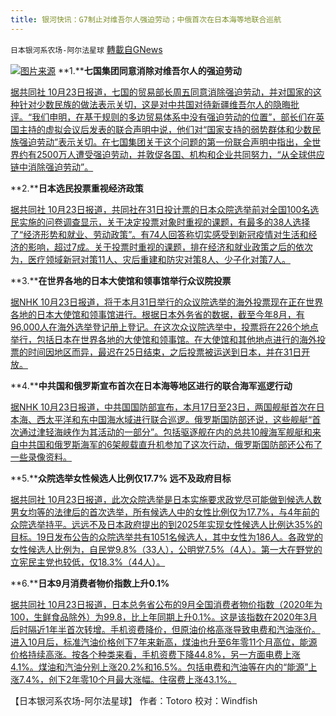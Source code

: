 ```yaml
---
title: 银河快讯：G7制止对维吾尔人强迫劳动；中俄首次在日本海等地联合巡航
---
```

`日本银河系农场-阿尔法星球` [轉載自GNews](https://gnews.org/zh-hans/1614017/)

![](https://assets.gnews.org/wp-content/uploads/2021/10/图片1-76.png)[图片来源](https://www.dwnews.com/)
**1.****七国集团同意消除对维吾尔人的强迫劳动**

[据共同社 10月23日报道，七国的贸易部长周五同意消除强迫劳动，并对国家的这种针对少数民族的做法表示关切，这是对中共国对待新疆维吾尔人的隐晦批评。“我们申明，在基于规则的多边贸易体系中没有强迫劳动的位置”，部长们在英国主持的虚拟会议后发表的联合声明中说，他们对“国家支持的弱势群体和少数民族强迫劳动”表示关切。在七国集团关于这个问题的第一份联合声明中指出，全世界约有2500万人遭受强迫劳动，并敦促各国、机构和企业共同努力，“从全球供应链中消除强迫劳动”。](https://english.kyodonews.net/news/2021/10/af63c3d6f1d5-g-7-voice-concern-over-forced-labor-amid-chinas-treatment-of-uyghurs.html)

**2.****日本选民投票重视经济政策**

[据共同社 10月23日报道，共同社在31日投计票的日本众院选举前对全国100名选民实施的问卷调查显示，关于决定投票对象时重视的课题，有最多的38人选择了“经济形势和就业、劳动政策”。有74人回答称切实感受到新冠疫情对生活和经济的影响，超过7成。关于投票时重视的课题，排在经济和就业政策之后的依次为，医疗领域新冠对策11人、灾后重建和防灾对策8人、少子化对策7人。](https://tchina.kyodonews.net/news/2021/10/1f483fa9ffbb--7.html)

**3.****在世界各地的日本大使馆和领事馆举行众议院投票**

[据NHK 10月23日报道，将于本月31日举行的众议院选举的海外投票现在正在世界各地的日本大使馆和领事馆进行。根据日本外务省的数据，截至今年8月，有96,000人在海外选举登记册上登记。在这次众议院选举中，投票将在226个地点举行，包括日本在世界各地的大使馆和领事馆。在大使馆和其他地点进行的海外投票的时间因地区而异，最迟在25日结束，之后投票被运送到日本，并在31日开放。](https://www3.nhk.or.jp/news/html/20211023/k10013318291000.html?utm_int=news-international_contents_list-items_010)

**4.****中共国和俄罗斯宣布首次在日本海等地区进行的联合海军巡逻行动**

[据NHK 10月23日报道，中共国国防部宣布，本月17日至23日，两国舰艇首次在日本海、西太平洋和东中国海水域进行联合巡逻。俄罗斯国防部还说，这些舰艇“首次通过津轻海峡作为其活动的一部分”。包括驱逐舰在内的总共10艘海军舰艇和来自中共国和俄罗斯海军的6架舰载直升机参加了这次行动，俄罗斯国防部还公布了一些录像资料。](https://www3.nhk.or.jp/news/html/20211023/k10013319261000.html?utm_int=news-international_contents_list-items_003)

**5.****众院选举女性候选人比例仅17.7% 远不及政府目标**

[据共同社 10月23日报道，此次众院选举是日本实施要求政党尽可能做到候选人数男女均等的法律后的首次选举，所有候选人中的女性比例仅为17.7%，与4年前的众院选举持平。远远不及日本政府提出的到2025年实现女性候选人比例达35%的目标。19日发布公告的众院选举共有1051名候选人，其中女性为186人。各政党的女性候选人比例为，自民党9.8%（33人），公明党7.5%（4人）。第一大在野党的立宪民主党也较低，仅18.3%（44人）。](https://tchina.kyodonews.net/news/2021/10/65b9ff4650d9-177-.html)

**6.****日本9月消费者物价指数上升0.1%**

[据共同社 10月23日报道，日本总务省公布的9月全国消费者物价指数（2020年为100，生鲜食品除外）为99.8，比上年同期上升0.1%。这是该指数在2020年3月后时隔近1年半首次转增。手机资费降价，但原油价格高涨导致电费和汽油涨价。进入10月后，标准汽油价格创下7年来新高，煤油也升至6年零11个月高位，能源价格持续高涨。按各个种类来看，手机资费下降44.8%，另一方面电费上涨4.1%。煤油和汽油分别上涨20.2%和16.5%。包括电费和汽油等在内的“能源”上涨7.4%，创下2年零10个月最大涨幅。住宿费上涨43.1%。](https://tchina.kyodonews.net/news/2021/10/6e844d9a9dea-901.html)

【日本银河系农场-阿尔法星球】
作者：Totoro
校对：Windfish
